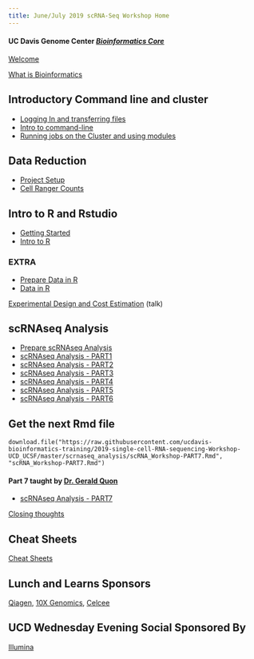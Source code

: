 ```yaml
---
title: June/July 2019 scRNA-Seq Workshop Home
---
```


#### UC Davis Genome Center [*Bioinformatics Core*](http://bioinformatics.ucdavis.edu/)

[Welcome](welcome.md)

[What is Bioinformatics](pdfs/Genomics_a_perspective_March2019.pdf)

## Introductory Command line and cluster
* [Logging In and transferring files](cli/logging-in.md)
* [Intro to command-line](cli/command-line-intro.md)
* [Running jobs on the Cluster and using modules](cli/cluster.md)


## Data Reduction
* [Project Setup](data_reduction/project_setup.md)
* [Cell Ranger Counts](data_reduction/Expression_Matrix.md)


## Intro to R and Rstudio
* [Getting Started](intro2R/RStudio.md)
* [Intro to R](intro2R/Intro2R.md)
### EXTRA
* [Prepare Data in R](intro2R/data_in_R_prepare.md)
* [Data in R](intro2R/orig_data_in_R.md)

[Experimental Design and Cost Estimation](pdfs/singlecellRNAseq-expDesign.pdf) (talk)

## scRNAseq Analysis
* [Prepare scRNAseq Analysis](scrnaseq_analysis/scrna_analysis_prepare.md)
* [scRNAseq Analysis - PART1](scrnaseq_analysis/scRNA_Workshop-PART1.md)
* [scRNAseq Analysis - PART2](scrnaseq_analysis/scRNA_Workshop-PART2.md)
* [scRNAseq Analysis - PART3](scrnaseq_analysis/scRNA_Workshop-PART3.md)
* [scRNAseq Analysis - PART4](scrnaseq_analysis/scRNA_Workshop-PART4.md)
* [scRNAseq Analysis - PART5](scrnaseq_analysis/scRNA_Workshop-PART5.md)
* [scRNAseq Analysis - PART6](scrnaseq_analysis/scRNA_Workshop-PART6.md)

## Get the next Rmd file
```
download.file("https://raw.githubusercontent.com/ucdavis-bioinformatics-training/2019-single-cell-RNA-sequencing-Workshop-UCD_UCSF/master/scrnaseq_analysis/scRNA_Workshop-PART7.Rmd", "scRNA_Workshop-PART7.Rmd")
```

#### Part 7 taught by [Dr. Gerald Quon](https://qlab.faculty.ucdavis.edu/)
* [scRNAseq Analysis - PART7](scrnaseq_analysis/scRNA_Workshop-PART7.md)


[Closing thoughts](closing.md)


## Cheat Sheets
[Cheat Sheets](cheatSheetIndex.md)

## Lunch and Learns Sponsors
[Qiagen](https://www.qiagen.com/us/), [10X Genomics](https://www.10xgenomics.com/), [Celcee](https://www.celsee.com/)

## UCD Wednesday Evening Social Sponsored By
[Illumina](https://www.illumina.com/)
